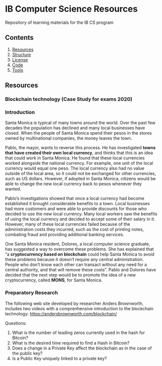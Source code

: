 IB Computer Science Resources
====================================

Repository of learning materials for the IB CS program 

Contents
------------------------------------
  1. [Resources](#resources)
  1. [Structure](#structure)
  1. [License](#license)
  1. [Code](#code)
  1. [Tools](#tools)
  
Resources
------------------------------------

### Blockchain technology (Case Study for exams 2020)

### Introduction

Santa Monica is typical of many towns around the world. Over the past few decades the population has declined and many local businesses have closed. When the people of Santa Monica spend their pesos in the stores owned by multinational companies, the money leaves the town.

Pablo, the mayor, wants to reverse this process. He has investigated **towns that have created their own local currency**, and thinks that this is an idea that could work in Santa Monica. He found that these local currencies worked alongside the national currency. For example, one unit of the local currency would equal one peso. The local currency also had no value outside of the local area, so it could not be exchanged for other currencies, such as US dollars. However, if adopted in Santa Monica, citizens would be able to change the new local currency back to pesos whenever they wanted.

Pablo’s investigations showed that once a local currency had become established it brought considerable benefits to a town. Local businesses had more customers and were able to provide discounts for those who decided to use the new local currency. Many local workers saw the benefits of using the local currency and decided to accept some of their salary in it. However, many of these local currencies failed because of the administration costs they incurred, such as the cost of printing notes, combating fraud and providing additional banking services.

One Santa Monica resident, Dolores, a local computer science graduate, has suggested a way to overcome these problems. She has explained that “a **cryptocurrency based on blockchain** could help Santa Monica to avoid these problems because it doesn’t require any central administration. People who don’t know each other can transact without any need for a central authority, and that will remove these costs”. Pablo and Dolores have decided that the next step would be to promote the idea of a new cryptocurrency, called **MONS**, for Santa Monica.

### Preparatory Research
The following web site developed by researcher Anders Brownworth, includes two videos with a comprenhensive introduction to the blockchain technology: https://andersbrownworth.com/blockchain/

Questions:
1. What is the number of leading zeros currently used in the hash for Bitcoin?
1. What is the desired time required to find a Hash in Bitcoin?
1. Does a change in a Private Key affect the blockchain as in the case of the public key?
1. Is a Public Key uniquely linked to a private key?

